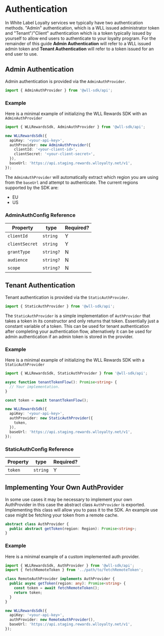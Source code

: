 # Authentication

In White Label Loyalty services we typically have two authentication methods. "Admin" authentication, which is a WLL issued administrator token and "Tenant"/"Client" authentication which is a token typically issued by yourself to allow end users to authenticate to your loyalty program. For the remainder of this guide **Admin Authentication** will refer to a WLL issued admin token and **Tenant Authentication** will refer to a token issued for an end user to use.

## Admin Authentication

Admin authentication is provided via the `AdminAuthProvider`.

```ts
import { AdminAuthProvider } from '@wll-sdk/api';
```

### Example

Here is a minimal example of initializing the WLL Rewards SDK with an `AdminAuthProvider`

```ts
import { WLLRewardsSdk, AdminAuthProvider } from '@wll-sdk/api';

new WLLRewardsSdk({
  apiKey: '<your-api-key>',
  authProvider: new AdminAuthProvider({
    clientId: '<your-client-id>',
    clientSecret: '<your-client-secret>',
  }),
  baseUrl: 'https://api.staging.rewards.wlloyalty.net/v1',
});
```

The `AdminAuthProvider` will automatically extract which region you are using from the `baseUrl` and attempt to authenticate.
The current regions supported by the SDK are:

- EU
- US

### AdminAuthConfig Reference

| Property       | type      | Required? |
| -------------- | --------- | --------- |
| `clientId`     | `string`  | Y         |
| `clientSecret` | `string`  | Y         |
| `grantType`    | `string?` | N         |
| `audience`     | `string?` | N         |
| `scope`        | `string?` | N         |

## Tenant Authentication

Tenant authentication is provided via the `StaticAuthProvider`.

```ts
import { StaticAuthProvider } from '@wll-sdk/api';
```

The `StaticAuthProvider` is a simple implementation of `AuthProvider` that takes a token in its constructor and only returns that token. Essentially just a constant variable of a token. This can be used for tenant authentication after completing your authentication flow, alternatively it can be used for admin authentication if an admin token is stored in the provider.

### Example

Here is a minimal example of initializing the WLL Rewards SDK with a `StaticAuthProvider`

```ts
import { WLLRewardsSdk, StaticAuthProvider } from '@wll-sdk/api';

async function tenantTokenFlow(): Promise<string> {
  // Your implementation.
}

const token = await tenantTokenFlow();

new WLLRewardsSdk({
  apiKey: '<your-api-key>',
  authProvider: new StaticAuthProvider({
    token,
  }),
  baseUrl: 'https://api.staging.rewards.wlloyalty.net/v1',
});
```

### StaticAuthConfig Reference

| Property | type     | Required? |
| -------- | -------- | --------- |
| `token`  | `string` | Y         |

## Implementing Your Own AuthProvider

In some use cases it may be necessary to implement your own AuthProvider in this case the abstract class `AuthProvider` is exported. Implementing this class will allow you to pass it to the SDK. An example use case might be fetching your token from a remote cache.

```ts
abstract class AuthProvider {
  public abstract getToken(region: Region): Promise<string>;
}
```

### Example

Here is a minimal example of a custom implemented auth provider.

```ts
import { WLLRewardsSdk, AuthProvider } from '@wll-sdk/api';
import { fetchRemoteToken } from '../path/to/fetchRemoteToken';

class RemoteAuthProvider implements AuthProvider {
  public async getToken(region: any): Promise<string> {
    const token = await fetchRemoteToken();
    return token;
  }
}

new WLLRewardsSdk({
  apiKey: '<your-api-key>',
  authProvider: new RemoteAuthProvider(),
  baseUrl: 'https://api.staging.rewards.wlloyalty.net/v1',
});
```

